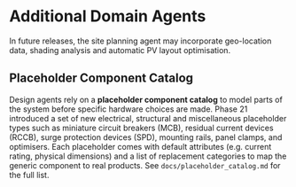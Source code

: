# Additional Domain Agents

In future releases, the site planning agent may incorporate
geo-location data, shading analysis and automatic PV layout
optimisation.

## Placeholder Component Catalog

Design agents rely on a **placeholder component catalog** to model
parts of the system before specific hardware choices are made. Phase 21
introduced a set of new electrical, structural and miscellaneous
placeholder types such as miniature circuit breakers (MCB), residual
current devices (RCCB), surge protection devices (SPD), mounting
rails, panel clamps, and optimisers. Each placeholder comes with
default attributes (e.g. current rating, physical dimensions) and a
list of replacement categories to map the generic component to real
products. See `docs/placeholder_catalog.md` for the full list.
